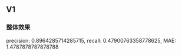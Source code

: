 ## V1 

### 整体效果
precision: 0.8964285714285715, recall: 0.47900763358778625, MAE: 1.4787878787878788

